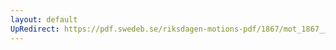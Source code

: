```yaml
---
layout: default
UpRedirect: https://pdf.swedeb.se/riksdagen-motions-pdf/1867/mot_1867__fk__00026/mot_1867__fk__00026_002.pdf
---
```

